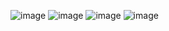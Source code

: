 ![image](https://user-images.githubusercontent.com/67669163/189114163-5b795a34-8c8b-4bdb-bdd5-f72849dbae13.png)
![image](https://user-images.githubusercontent.com/67669163/189114412-35018dc3-c84c-4884-86df-4fc9f46dfec9.png)
![image](https://user-images.githubusercontent.com/67669163/189114604-b2adac33-0287-42f7-8d18-c560b74f78e6.png)
![image](https://user-images.githubusercontent.com/67669163/189114712-3da47dad-914d-4e67-999f-6739780c43a0.png)
